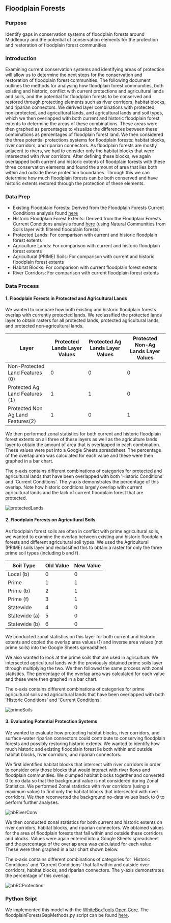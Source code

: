 ## Floodplain Forests

### Purpose
Identify gaps in conservation systems of floodplain forests around Middlebury and the potential of conservation elements for the protection and restoration of floodplain forest communities

### Introduction

Examining current conservation systems and identifying areas of protection will allow us to determine the next steps for the conservation and restoration of floodplain forest communities. The following document outlines the methods for analysing how floodplain forest communities, both existing and historic, conflict with current protections and agricultural lands and soils, and the potential for floodplain forests to be conserved and restored through protecting elements such as river corridors, habitat blocks, and riparian connectors. We derived layer combinations with protected, non-protected, and agricultural lands, and agricultural lands and soil types, which we then overlapped with both current and historic floodplain forest extents to determine the areas of these combinations. These areas were then graphed as percentages to visualize the differences between these combinations as percentages of floodplain forest land. We then considered the three potential protections systems for floodplain forests: habitat blocks, river corridors, and riparian connectors. As floodplain forests are mostly adjacent to rivers, we had to consider only the habitat blocks that were intersected with river corridors. After defining these blocks, we again overlapped both current and historic extents of floodplain forests with these three conservation elements and found the amount of area that lies both within and outside these protection boundaries. Through this we can determine how much floodplain forests can be both conserved and have historic extents restored through the protection of these elements.

### Data Prep

- Existing Floodplain Forests: Derived from the Floodplain Forests Current Conditions analysis found [here](floodplainForestsCurrentMethods.py)
- Historic Floodplain Forest Extents: Derived from the Floodplain Forests Current Conditions analysis found [here](floodplainForestsCurrentMethods.py) (using Natural Communities from Soils layer with filtered floodplain forests)
- Protected Lands: For comparison with current and historic floodplain forest extents
- Agriculture Lands: For comparison with current and historic floodplain forest extents
- Agricultural (PRIME) Soils: For comparison with current and historic floodplain forest extents
- Habitat Blocks: For comparison with current floodplain forest extents
- River Corridors: For comparison with current floodplain forest extents


### Data Process

#### 1. Floodplain Forests in Protected and Agricultural Lands

We wanted to compare how both existing and historic floodplain forests overlap with currently protected lands. We reclassified the protected lands layer to obtain rasters for all protected lands, protected agricultural lands, and protected non-agricultural lands.

| Layer | Protected Lands Layer Values | Protected Ag Lands Layer Values | Protected Non-Ag Lands Layer Values |
| ------| --------- | --------- | ------ |
| Non-Protected Land Features (0) | 0 | 0 | 0 |
| Protected Ag Land Features (1) | 1 | 1 | 0 |
| Protected Non Ag Land Features(2) | 1 | 0 | 1 |


We then performed zonal statistics for both current and historic floodplain forest extents on all three of these layers as well as the agriculture lands layer to obtain the amount of area that is overlapped in each combination. These values were put into a Google Sheets spreadsheet. The percentage of the overlap area was calculated for each value and these were then graphed in a bar chart.

The x-axis contains different combinations of categories for protected and agricultural lands that have been overlapped with both 'Historic Conditions' and 'Current Conditions'. The y-axis demonstrates the percentage of this overlap. Note how historic conditions largely overlap with current agricultural lands and the lack of current floodplain forest that are protected.

![protectedLands](/assets/images/protectedLands.png)

#### 2. Floodplain Forests on Agricultural Soils

As floodplain forest soils are often in conflict with prime agricultural soils, we wanted to examine the overlap between existing and historic floodplain forests and different agricultural soil types. We used the Agricultural (PRIME) soils layer and reclassified this to obtain a raster for only the three prime soil types (including b and f).

| Soil Type | Old Value | New Value |
| ------| --------- | --------- |
| Local (b) | 0 | 0 |
| Prime | 1 | 1 |
| Prime (b) | 2 | 1 |
| Prime (f) | 3 | 1 |
| Statewide | 4 | 0 |
| Statewide (a) | 5 | 0 |
| Statewide (b) | 6 | 0 |


We conducted zonal statistics on this layer for both current and historic extents and copied the overlap area values (1) and inverse area values (not prime soils) into the Google Sheets spreadsheet.

We also wanted to look at the prime soils that are used in agriculture. We intersected agricultural lands with the previously obtained prime soils layer through multiplying the two. We then followed the same process with zonal statistics. The percentage of the overlap area was calculated for each value and these were then graphed in a bar chart.

The x-axis contains different combinations of categories for prime agricultural soils and agricultural lands that have been overlapped with both 'Historic Conditions' and 'Current Conditions'.

![primeSoils](/assets/images/primeSoils.png)

#### 3. Evaluating Potential Protection Systems

We wanted to evaluate how protecting habitat blocks, river corridors, and surface-water riparian connectors could contribute to conserving floodplain forests and possibly restoring historic extents. We wanted to identify how much historic and existing floodplain forest lie both within and outside habitat blocks, river corridors, and riparian connectors.

We first identified habitat blocks that intersect with river corridors in order to consider only those blocks that would interact with river flows and floodplain communities. We clumped habitat blocks together and converted 0 to no data so that the background value is not considered during Zonal Statistics. We performed Zonal statistics with river corridors (using a maximum value) to find only the habitat blocks that intersected with river corridors. We then reconverted the background no-data values back to 0 to perform further analyses.

![hbRiverConv](/assets/images/hbRiverConv.png)

We then conducted zonal statistics for both current and historic extents on river corridors, habitat blocks, and riparian connectors. We obtained values for the area of floodplain forests that fall within and outside these corridors and blocks. Values were again entered into a Google Sheets spreadsheet and the percentage of the overlap area was calculated for each value. These were then graphed in a bar chart shown below.

The x-axis contains different combinations of categories for 'Historic Conditions' and 'Current Conditions' that fall within and outside river corridors, habitat blocks, and riparian connectors. The y-axis demonstrates the percentage of this overlap.

![hbRCProtection](/assets/images/hbRCProtection.png)


### Python Sript

We implemented this model with the [WhiteBoxTools Open Core](https://www.whiteboxgeo.com/geospatial-software/). The floodplainForestsGapMethods.py script can be found [here](floodplainForestsGapMethods.py).
